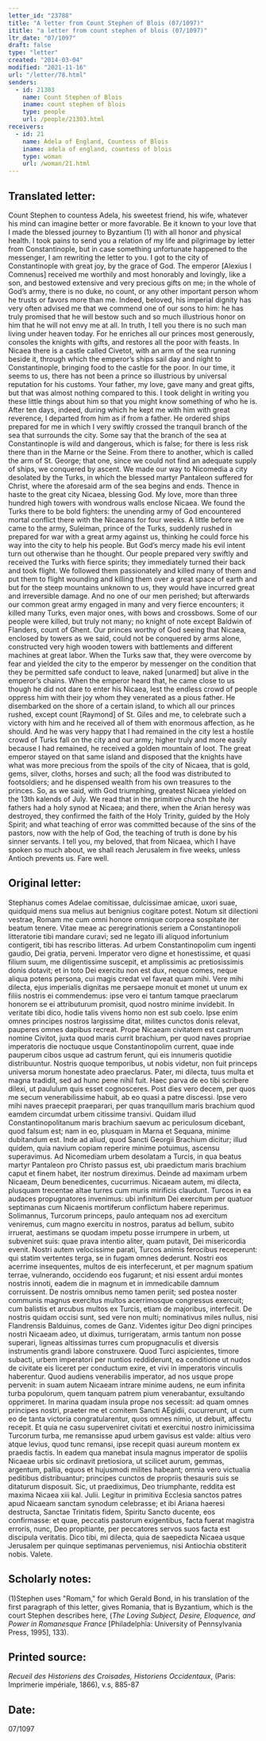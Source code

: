 ```yaml
---
letter_id: "23788"
title: "A letter from Count Stephen of Blois (07/1097)"
ititle: "a letter from count stephen of blois (07/1097)"
ltr_date: "07/1097"
draft: false
type: "letter"
created: "2014-03-04"
modified: "2021-11-16"
url: "/letter/78.html"
senders:
  - id: 21303
    name: Count Stephen of Blois
    iname: count stephen of blois
    type: people
    url: /people/21303.html
receivers:
  - id: 21
    name: Adela of England, Countess of Blois
    iname: adela of england, countess of blois
    type: woman
    url: /woman/21.html
---
```

<h2> Translated letter:</h2>Count Stephen to countess Adela, his sweetest friend, his wife, whatever his mind can imagine better or more favorable.  Be it known to your love that I made the blessed journey to Byzantium (1) with all honor and physical health.  I took pains to send you a relation of my life and pilgrimage by letter from Constantinople, but in case something unfortunate happened to the messenger, I am rewriting the letter to you.  I got to the city of Constantinople with great joy, by the grace of God.  The emperor [Alexius I Comnenus] received me worthily and most honorably and lovingly, like a son, and bestowed extensive and very precious gifts on me; in the whole of God’s army, there is no duke, no count, or any other important person whom he trusts or favors more than me.  Indeed, beloved, his imperial dignity has very often advised me that we commend one of our sons to him:  he has truly promised that he will bestow such and so much illustrious honor on him that he will not envy me at all.  In truth, I tell you there is no such man living under heaven today.  For he enriches all our princes most generously, consoles the knights with gifts, and restores all the poor with feasts.
In Nicaea there is a castle called Civetot, with an arm of the sea running beside it, through which the emperor’s ships sail day and night to Constantinople, bringing food to the castle for the poor.  In our time, it seems to us, there has not been a prince so illustrious by universal reputation for his customs.  Your father, my love, gave many and great gifts, but that was almost nothing compared to this.  I took delight in writing you these little things about him so that you might know something of who he is.
After ten days, indeed, during which he kept me with him with great reverence, I departed from him as if from a father.  He ordered ships prepared for me in which I very swiftly crossed the tranquil branch of the sea that surrounds the city.  Some say that the branch of the sea at Constantinople is wild and dangerous, which is false; for there is less risk there than in the Marne or the Seine.
From there to another, which is called the arm of St. George; that one, since we could not find an adequate supply of ships, we conquered by ascent.  We made our way to Nicomedia a city desolated by the Turks, in which the blessed martyr Pantaleon suffered for Christ, where the aforesaid arm of the sea begins and ends.  Thence in haste to the great city Nicaea, blessing God.  My love, more than three hundred high towers with wondrous walls enclose Nicaea.  We found the Turks there to be bold fighters:  the unending army of God encountered mortal conflict there with the Nicaeans for four weeks.  A little before we came to the army, Suleiman, prince of the Turks, suddenly rushed in prepared for war with a great army against us, thinking he could force his way into the city to help his people. But God’s mercy made his evil intent turn out otherwise than he thought.  Our people prepared very swiftly and received the Turks with fierce spirits; they immediately turned their back and took flight.  We followed them passionately and killed many of them and put them to flight wounding and killing them over a great space of earth and but for the steep mountains unknown to us, they would have incurred great and irreversible damage.  And no one of our men perished; but afterwards our common great army engaged in many and very fierce encounters; it killed many Turks, even major ones, with bows and crossbows.  Some of our people were killed, but truly not many; no knight of note except Baldwin of Flanders, count of Ghent.
Our princes worthy of God seeing that Nicaea, enclosed by towers as we said, could not be conquered by arms alone, constructed very high wooden towers with battlements and different machines at great labor.  When the Turks saw that, they were overcome by fear and yielded the city to the emperor by messenger on the condition that they be permitted safe conduct to leave, naked [unarmed] but alive in the emperor’s chains.  When the emperor heard that, he came close to us though he did not dare to enter his Nicaea, lest the endless crowd of people oppress him with their joy whom they venerated as a pious father.
He disembarked on the shore of a certain island, to which all our princes rushed, except count [Raymond] of St. Giles and me, to celebrate such a victory with him and he received all of them with enormous affection, as he should.  And he was very happy that I had remained in the city lest a hostile crowd of Turks fall on the city and our army; higher truly and more easily because I had remained, he received a golden mountain of loot.  The great emperor stayed on that same island and disposed that the knights have what was more precious from the spoils of the city of Nicaea, that is gold, gems, silver, cloths, horses and such; all the food was distributed to footsoldiers; and he dispensed wealth from his own treasures to the princes.
So, as we said, with God triumphing, greatest Nicaea yielded on the 13th kalends of July.  We read that in the primitive church the holy fathers had a holy synod at Nicaea; and there, when the Arian heresy was destroyed, they confirmed the faith of the Holy Trinity, guided by the Holy Spirit; and what teaching of error was committed because of the sins of the pastors, now with the help of God, the teaching of truth is done by his sinner servants.  I tell you, my beloved, that from Nicaea, which I have spoken so much about, we shall reach Jerusalem in five weeks, unless Antioch prevents us.  Fare well.
<h2 class="mt-4"> Original letter:</h2>Stephanus comes Adelae comitissae, dulcissimae amicae, uxori suae, quidquid mens sua melius aut benignius cogitare potest.  Notum sit dilectioni vestrae, Romam me cum omni honore omnique corporea sospitate iter beatum tenere.  Vitae meae ac peregrinationis seriem a Constantinopoli litteratorie tibi mandare curavi; sed ne legato illi aliquod infortunium contigerit, tibi has rescribo litteras.  Ad urbem Constantinopolim cum ingenti gaudio, Dei gratia, perveni.  Imperator vero digne et honestissime, et quasi filium suum, me diligentissime suscepit, et amplissimis ac pretiosissimis donis dotavit; et in toto Dei exercitu non est dux, neque comes, neque aliqua potens persona, cui magis credat vel faveat quam mihi.  Vere mihi dilecta, ejus imperialis dignitas me persaepe monuit et monet ut unum ex filiis nostris ei commendemus:  ipse vero ei tantum tamque praeclarum honorem se ei attributurum promisit, quod nostro minime invidebit.  In veritate tibi dico, hodie talis vivens homo non est sub coelo.  Ipse enim omnes principes nostros largissime ditat, milites cunctos donis relevat, pauperes omnes dapibus recreat.
Prope Nicaeam civitatem est castrum nomine Civitot, juxta quod maris currit brachium, per quod naves propriae imperatoris die noctuque usque Constantinopolim current, quae inde pauperum cibos usque ad castrum ferunt, qui eis innumeris quotidie distribuuntur.  Nostris quoque temporibus, ut nobis videtur, non fuit princeps universa morum honestate adeo praeclarus.  Pater, mi dilecta, tuus multa et magna tradidit, sed ad hunc pene nihil fuit.  Haec parva de eo tibi scribere dilexi, ut paululum quis esset cognosceres.
Post dies vero decem, per quos me secum venerabilissime habuit, ab eo quasi a patre discessi.  Ipse vero mihi naves praecepit praeparari, per quas tranquillum maris brachium quod eamdem circumdat urbem citissime transivi.  Quidam illud Constantinopolitanum maris brachium saevum ac periculosum dicebant, quod falsum est; nam in eo, plusquam in Marna et Sequana, minime dubitandum est.
Inde ad aliud, quod Sancti Georgii Brachium dicitur; illud quidem, quia navium copiam reperire minime potuimus, ascensu superavimus.  Ad Nicomediam urbem desolatam a Turcis, in qua beatus martyr Pantaleon pro Christo passus est, ubi praedictum maris brachium caput et finem habet, iter nostrum direximus.  Deinde ad maximam urbem Nicaeam, Deum benedicentes, cucurrimus.  Nicaeam autem, mi dilecta, plusquam trecentae altae turres cum muris mirificis claudunt.  Turcos in ea audaces propugnatores invenimus:  ubi infinitum Dei exercitum per quatuor septimanas cum Nicaenis mortiferum conflictum habere reperimus.  Solimannus, Turcorum princeps, paulo antequam nos ad exercitum veniremus, cum magno exercitu in nostros, paratus ad bellum, subito irruerat, aestimans se quodam impetu posse irrumpere in urbem, ut subveniret suis:  quae prava intentio aliter, quam putavit, Dei misericordia evenit.  Nostri autem velocissime parati, Turcos animis ferocibus receperunt:  qui statim vertentes terga, se in fugam omnes dederunt.  Nostri eos acerrime insequentes, multos de eis interfecerunt, et per magnum spatium terrae, vulnerando, occidendo eos fugarunt; et nisi essent ardui montes nostris innoti, eadem die in magnum et in immedicabile damnum corruissent.  De nostris omnibus nemo tamen periit; sed postea noster communis magnus exercitus multos acerrimosque congressus exercuit; cum balistis et arcubus multos ex Turcis, etiam de majoribus, interfecit.  De nostris quidam occisi sunt, sed vere non multi; nominativus miles nullus, nisi Flandrensis Balduinus, comes de Ganz.
Videntes igitur Deo digni principes nostri Nicaeam adeo, ut diximus, turrigeratam, armis tantum non posse superari, ligneas altissimas turres cum propugnaculis et diversis instrumentis grandi labore construxere.  Quod Turci aspicientes, timore subacti, urbem imperatori per nuntios reddiderunt, ea conditione ut nudos de civitate eis liceret per conductum exire, et vivi in imperatoris vinculis haberentur.  Quod audiens venerabilis imperator, ad nos usque prope pervenit:  in suam autem Nicaeam intrare minime audens, ne eum infinita turba populorum, quem tanquam patrem pium venerabantur, exsultando opprimeret.
In marina quadam insula prope nos secessit:  ad quam omnes principes nostri, praeter me et comitem Sancti AEgidii, cucurrerunt, ut cum eo de tanta victoria congratularentur, quos omnes nimio, ut debuit, affectu recepit.  Et quia ne casu superveniret civitati et exercitui nostro inimicissima Turcorum turba, me remansisse apud urbem gavisus est valde:  altius vero atque levius, quod tunc remansi, ipse recepit quasi aureum montem ex praedis factis.  In eadem qua manebat insula magnus imperator de spoliis Nicaeae urbis sic ordinavit pretiosiora, ut scilicet aurum, gemmas, argentum, pallia, equos et hujusmodi milites habeant; omnia vero victualia peditibus distribuantur; principes cunctos de propriis thesauris suis se ditaturum disposuit.
Sic, ut praediximus, Deo triumphante, reddita est maxima Nicaea xiii kal. Julii.  Legitur in primitiva Ecclesia sanctos patres apud Nicaeam sanctam synodum celebrasse; et ibi Ariana haeresi destructa, Sanctae Trinitatis fidem, Spiritu Sancto ducente, eos confirmasse:  et quae, peccatis pastorum exigentibus, facta fuerat magistra erroris, nunc, Deo propitiante, per peccatores servos suos facta est discipula veritatis.  Dico tibi, mi dilecta, quia de saepedicta Nicaea usque Jerusalem per quinque septimanas perveniemus, nisi Antiochia obstiterit nobis.  Valete.
<h2 class="mt-4"> Scholarly notes:</h2><p>(1)Stephen uses "Romam," for which Gerald Bond, in his translation of the first paragraph of this letter, gives Romania, that is Byzantium, which is the court Stephen describes here, (<em>The Loving Subject, Desire, Eloquence, and Power in Romanesque France</em> [Philadelphia: University of Pennsylvania Press, 1995], 133).</p><h2 class="mt-4"> Printed source:</h2><p><em>Recueil des Historiens des Croisades, Historiens Occidentaux</em>, (Paris: Imprimerie impériale, 1866), v.s, 885-87</p><h2 class="mt-4"> Date:</h2>07/1097